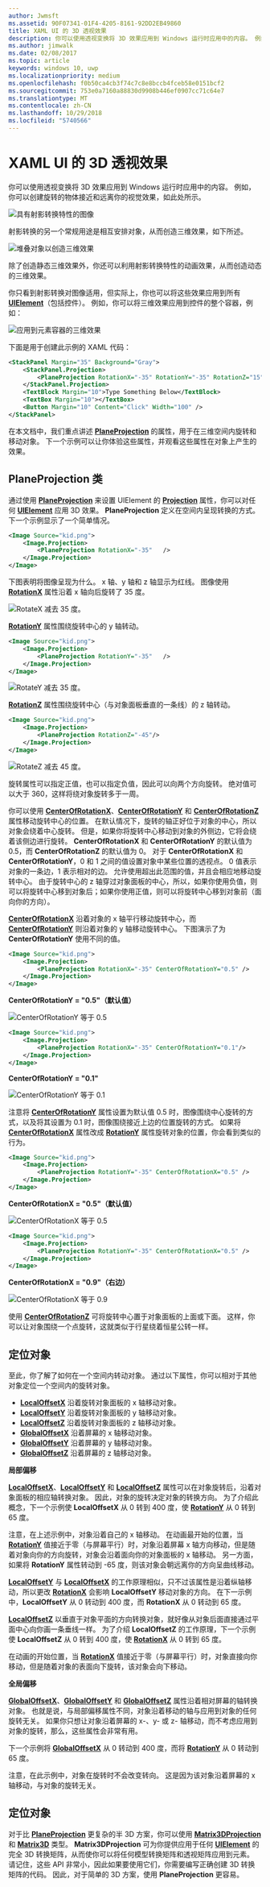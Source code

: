```yaml
---
author: Jwmsft
ms.assetid: 90F07341-01F4-4205-8161-92DD2EB49860
title: XAML UI 的 3D 透视效果
description: 你可以使用透视变换将 3D 效果应用到 Windows 运行时应用中的内容。 例如，你可以创建旋转的物体接近和远离你的视觉效果，如此处所示。
ms.author: jimwalk
ms.date: 02/08/2017
ms.topic: article
keywords: windows 10, uwp
ms.localizationpriority: medium
ms.openlocfilehash: f0b50ca4cb3f74c7c8e8bccb4fceb58e0151bcf2
ms.sourcegitcommit: 753e0a7160a88830d9908b446ef0907cc71c64e7
ms.translationtype: MT
ms.contentlocale: zh-CN
ms.lasthandoff: 10/29/2018
ms.locfileid: "5740566"
---
```

# <a name="3-d-perspective-effects-for-xaml-ui"></a>XAML UI 的 3D 透视效果


你可以使用透视变换将 3D 效果应用到 Windows 运行时应用中的内容。 例如，你可以创建旋转的物体接近和远离你的视觉效果，如此处所示。

![具有射影转换特性的图像](images/3dsimple.png)

射影转换的另一个常规用途是相互安排对象，从而创造三维效果，如下所述。

![堆叠对象以创造三维效果](images/3dstacking.png)

除了创造静态三维效果外，你还可以利用射影转换特性的动画效果，从而创造动态的三维效果。

你只看到射影转换对图像适用，但实际上，你也可以将这些效果应用到所有 [**UIElement**](https://msdn.microsoft.com/library/windows/apps/BR208911)（包括控件）。 例如，你可以将三维效果应用到控件的整个容器，例如：

![应用到元素容器的三维效果](images/skewedstackpanel.png)

下面是用于创建此示例的 XAML 代码：

```xml
<StackPanel Margin="35" Background="Gray">    
    <StackPanel.Projection>        
        <PlaneProjection RotationX="-35" RotationY="-35" RotationZ="15"  />    
    </StackPanel.Projection>    
    <TextBlock Margin="10">Type Something Below</TextBlock>    
    <TextBox Margin="10"></TextBox>    
    <Button Margin="10" Content="Click" Width="100" />
</StackPanel>
```

在本文档中，我们重点讲述 [**PlaneProjection**](https://msdn.microsoft.com/library/windows/apps/BR210192) 的属性，用于在三维空间内旋转和移动对象。 下一个示例可以让你体验这些属性，并观看这些属性在对象上产生的效果。

## <a name="planeprojection-class"></a>PlaneProjection 类

通过使用 [**PlaneProjection**](https://msdn.microsoft.com/library/windows/apps/BR210192) 来设置 UIElement 的 [**Projection**](https://msdn.microsoft.com/library/windows/apps/windows.ui.xaml.uielement.projection) 属性，你可以对任何 [**UIElement**](https://msdn.microsoft.com/library/windows/apps/BR208911) 应用 3D 效果。 **PlaneProjection** 定义在空间内呈现转换的方式。 下一个示例显示了一个简单情况。

```xml
<Image Source="kid.png">
    <Image.Projection>
        <PlaneProjection RotationX="-35"   />
    </Image.Projection>
</Image>
```

下图表明将图像呈现为什么。 x 轴、y 轴和 z 轴显示为红线。 图像使用 [**RotationX**](https://msdn.microsoft.com/library/windows/apps/windows.ui.xaml.media.planeprojection.rotationx) 属性沿着 x 轴向后旋转了 35 度。

![RotateX 减去 35 度。](images/3drotatexminus35.png)

[**RotationY**](https://msdn.microsoft.com/library/windows/apps/windows.ui.xaml.media.planeprojection.rotationy) 属性围绕旋转中心的 y 轴转动。

```xml
<Image Source="kid.png">
    <Image.Projection>
        <PlaneProjection RotationY="-35"   />
    </Image.Projection>
</Image>
```

![RotateY 减去 35 度。](images/3drotateyminus35.png)

[**RotationZ**](https://msdn.microsoft.com/library/windows/apps/windows.ui.xaml.media.planeprojection.rotationz) 属性围绕旋转中心（与对象面板垂直的一条线）的 z 轴转动。

```xml
<Image Source="kid.png">
    <Image.Projection>
        <PlaneProjection RotationZ="-45"/>
    </Image.Projection>
</Image>
```

![RotateZ 减去 45 度。](images/3drotatezminus35.png)

旋转属性可以指定正值，也可以指定负值，因此可以向两个方向旋转。 绝对值可以大于 360，这样将绕对象旋转多于一周。

你可以使用 [**CenterOfRotationX**](https://msdn.microsoft.com/library/windows/apps/windows.ui.xaml.media.planeprojection.centerofrotationx)、[**CenterOfRotationY**](https://msdn.microsoft.com/library/windows/apps/windows.ui.xaml.media.planeprojection.centerofrotationy) 和 [**CenterOfRotationZ**](https://msdn.microsoft.com/library/windows/apps/windows.ui.xaml.media.planeprojection.centerofrotationz) 属性移动旋转中心的位置。 在默认情况下，旋转的轴正好位于对象的中心，所以对象会绕着中心旋转。 但是，如果你将旋转中心移动到对象的外侧边，它将会绕着该侧边进行旋转。 **CenterOfRotationX** 和 **CenterOfRotationY** 的默认值为 0.5，而 **CenterOfRotationZ** 的默认值为 0。 对于 **CenterOfRotationX** 和 **CenterOfRotationY**，0 和 1 之间的值设置对象中某些位置的透视点。 0 值表示对象的一条边，1 表示相对的边。 允许使用超出此范围的值，并且会相应地移动旋转中心。 由于旋转中心的 z 轴穿过对象面板的中心，所以，如果你使用负值，则可以将旋转中心移到对象后；如果你使用正值，则可以将旋转中心移到对象前（面向你的方向）。

[**CenterOfRotationX**](https://msdn.microsoft.com/library/windows/apps/windows.ui.xaml.media.planeprojection.centerofrotationx) 沿着对象的 x 轴平行移动旋转中心，而 [**CenterOfRotationY**](https://msdn.microsoft.com/library/windows/apps/windows.ui.xaml.media.planeprojection.centerofrotationy) 则沿着对象的 y 轴移动旋转中心。 下图演示了为 **CenterOfRotationY** 使用不同的值。

```xml
<Image Source="kid.png">
    <Image.Projection>
        <PlaneProjection RotationX="-35" CenterOfRotationY="0.5" />
    </Image.Projection>
</Image>
```

**CenterOfRotationY = "0.5"（默认值）**

![CenterOfRotationY 等于 0.5](images/3drotatexminus35.png)
```xml
<Image Source="kid.png">
    <Image.Projection>
        <PlaneProjection RotationX="-35" CenterOfRotationY="0.1"/>
    </Image.Projection>
</Image>
```

**CenterOfRotationY = "0.1"**

![CenterOfRotationY 等于 0.1](images/3dcenterofrotationy0point1.png)

注意将 [**CenterOfRotationY**](https://msdn.microsoft.com/library/windows/apps/windows.ui.xaml.media.planeprojection.centerofrotationy) 属性设置为默认值 0.5 时，图像围绕中心旋转的方式，以及将其设置为 0.1 时，图像围绕接近上边的位置旋转的方式。 如果将 [**CenterOfRotationX**](https://msdn.microsoft.com/library/windows/apps/windows.ui.xaml.media.planeprojection.centerofrotationx) 属性改成 [**RotationY**](https://msdn.microsoft.com/library/windows/apps/windows.ui.xaml.media.planeprojection.rotationy) 属性旋转对象的位置，你会看到类似的行为。

```xml
<Image Source="kid.png">
    <Image.Projection>
        <PlaneProjection RotationY="-35" CenterOfRotationX="0.5" />
    </Image.Projection>
</Image>
```

**CenterOfRotationX = "0.5"（默认值）**

![CenterOfRotationX 等于 0.5](images/3drotateyminus35.png)
```xml
<Image Source="kid.png">
    <Image.Projection>
        <PlaneProjection RotationY="-35" CenterOfRotationX="0.5" />
    </Image.Projection>
</Image>
```

**CenterOfRotationX = "0.9"（右边）**

![CenterOfRotationX 等于 0.9](images/3dcenterofrotationx0point9.png)

使用 [**CenterOfRotationZ**](https://msdn.microsoft.com/library/windows/apps/windows.ui.xaml.media.planeprojection.centerofrotationz) 可将旋转中心置于对象面板的上面或下面。 这样，你可以让对象围绕一个点旋转，这就类似于行星绕着恒星公转一样。

## <a name="positioning-an-object"></a>定位对象

至此，你了解了如何在一个空间内转动对象。 通过以下属性，你可以相对于其他对象定位一个空间内的旋转对象。

-   [**LocalOffsetX**](https://msdn.microsoft.com/library/windows/apps/windows.ui.xaml.media.planeprojection.localoffsetx) 沿着旋转对象面板的 x 轴移动对象。
-   [**LocalOffsetY**](https://msdn.microsoft.com/library/windows/apps/windows.ui.xaml.media.planeprojection.localoffsety) 沿着旋转对象面板的 y 轴移动对象。
-   [**LocalOffsetZ**](https://msdn.microsoft.com/library/windows/apps/windows.ui.xaml.media.planeprojection.localoffsetz) 沿着旋转对象面板的 z 轴移动对象。
-   [**GlobalOffsetX**](https://msdn.microsoft.com/library/windows/apps/windows.ui.xaml.media.planeprojection.globaloffsetx) 沿着屏幕的 x 轴移动对象。
-   [**GlobalOffsetY**](https://msdn.microsoft.com/library/windows/apps/windows.ui.xaml.media.planeprojection.globaloffsety) 沿着屏幕的 y 轴移动对象。
-   [**GlobalOffsetZ**](https://msdn.microsoft.com/library/windows/apps/windows.ui.xaml.media.planeprojection.globaloffsetz) 沿着屏幕的 z 轴移动对象。

**局部偏移**

[**LocalOffsetX**](https://msdn.microsoft.com/library/windows/apps/windows.ui.xaml.media.planeprojection.localoffsetx)、[**LocalOffsetY**](https://msdn.microsoft.com/library/windows/apps/windows.ui.xaml.media.planeprojection.localoffsety) 和 [**LocalOffsetZ**](https://msdn.microsoft.com/library/windows/apps/windows.ui.xaml.media.planeprojection.localoffsetz) 属性可以在对象旋转后，沿着对象面板的相应轴转换对象。 因此，对象的旋转决定对象的转换方向。 为了介绍此概念，下一个示例使 **LocalOffsetX** 从 0 转到 400 度，使 [**RotationY**](https://msdn.microsoft.com/library/windows/apps/windows.ui.xaml.media.planeprojection.rotationy) 从 0 转到 65 度。

注意，在上述示例中，对象沿着自己的 x 轴移动。 在动画最开始的位置，当 [**RotationY**](https://msdn.microsoft.com/library/windows/apps/windows.ui.xaml.media.planeprojection.rotationy) 值接近于零（与屏幕平行）时，对象沿着屏幕 x 轴方向移动，但是随着对象向你的方向旋转，对象会沿着面向你的对象面板的 x 轴移动。 另一方面，如果将 **RotationY** 属性转动到 -65 度，则该对象会朝远离你的方向呈曲线移动。

[**LocalOffsetY**](https://msdn.microsoft.com/library/windows/apps/windows.ui.xaml.media.planeprojection.localoffsety) 与 [**LocalOffsetX**](https://msdn.microsoft.com/library/windows/apps/windows.ui.xaml.media.planeprojection.localoffsetx) 的工作原理相似，只不过该属性是沿着纵轴移动，所以更改 [**RotationX**](https://msdn.microsoft.com/library/windows/apps/windows.ui.xaml.media.planeprojection.rotationx) 会影响 **LocalOffsetY** 移动对象的方向。 在下一示例中，**LocalOffsetY** 从 0 转动到 400 度，而 **RotationX** 从 0 转动到 65 度。

[**LocalOffsetZ**](https://msdn.microsoft.com/library/windows/apps/windows.ui.xaml.media.planeprojection.localoffsetz) 以垂直于对象平面的方向转换对象，就好像从对象后面直接通过平面中心向你画一条垂线一样。 为了介绍 **LocalOffsetZ** 的工作原理，下一个示例使 **LocalOffsetZ** 从 0 转到 400 度，使 [**RotationX**](https://msdn.microsoft.com/library/windows/apps/windows.ui.xaml.media.planeprojection.rotationx) 从 0 转到 65 度。

在动画的开始位置，当 [**RotationX**](https://msdn.microsoft.com/library/windows/apps/windows.ui.xaml.media.planeprojection.rotationx) 值接近于零（与屏幕平行）时，对象直接向你移动，但是随着对象的表面向下旋转，该对象会向下移动。

**全局偏移**

[**GlobalOffsetX**](https://msdn.microsoft.com/library/windows/apps/windows.ui.xaml.media.planeprojection.globaloffsetx)、[**GlobalOffsetY**](https://msdn.microsoft.com/library/windows/apps/windows.ui.xaml.media.planeprojection.globaloffsety) 和 [**GlobalOffsetZ**](https://msdn.microsoft.com/library/windows/apps/windows.ui.xaml.media.planeprojection.globaloffsetz) 属性沿着相对屏幕的轴转换对象。 也就是说，与局部偏移属性不同，对象沿着移动的轴与应用到对象的任何旋转无关。 如果你只想让对象沿着屏幕的 x-、y- 或 z- 轴移动，而不考虑应用到对象的旋转，那么，这些属性会非常有用。

下一个示例将 [**GlobalOffsetX**](https://msdn.microsoft.com/library/windows/apps/windows.ui.xaml.media.planeprojection.globaloffsetx) 从 0 转动到 400 度，而将 [**RotationY**](https://msdn.microsoft.com/library/windows/apps/windows.ui.xaml.media.planeprojection.rotationy) 从 0 转动到 65 度。

注意，在此示例中，对象在旋转时不会改变转向。 这是因为该对象沿着屏幕的 x 轴移动，与对象的旋转无关。

## <a name="positioning-an-object"></a>定位对象

对于比 [**PlaneProjection**](https://msdn.microsoft.com/library/windows/apps/BR210192) 更复杂的半 3D 方案，你可以使用 [**Matrix3DProjection**](https://msdn.microsoft.com/library/windows/apps/BR210128) 和 [**Matrix3D**](https://msdn.microsoft.com/library/windows/apps/BR243266) 类型。 **Matrix3DProjection** 可为你提供应用于任何 [**UIElement**](https://msdn.microsoft.com/library/windows/apps/BR208911) 的完全 3D 转换矩阵，从而使你可以将任何模型转换矩阵和透视矩阵应用到元素。 请记住，这些 API 非常小，因此如果要使用它们，你需要编写正确创建 3D 转换矩阵的代码。 因此，对于简单的 3D 方案，使用 **PlaneProjection** 更容易。
